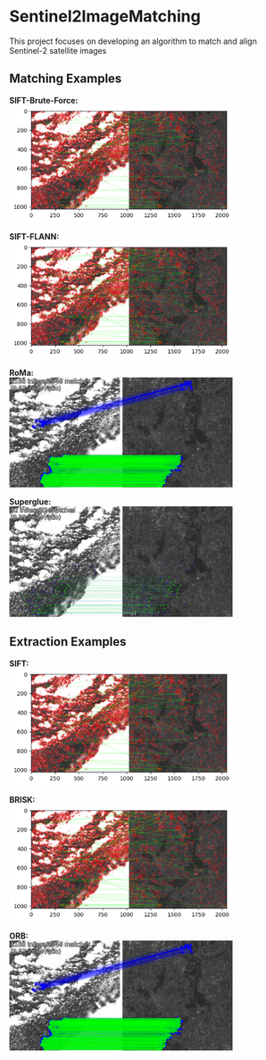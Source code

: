 # Sentinel2ImageMatching
This project focuses on developing an algorithm to match and align Sentinel-2 satellite images
## Matching Examples

**SIFT-Brute-Force:**  
<img src="matches/BF_match_1.png" alt="SIFT-Brute-Force" width="400">

**SIFT-FLANN:**  
<img src="matches/FLANN_match_1.png" alt="SIFT-FLANN" width="400">

**RoMa:**  
<img src="matches/RoMa_match_1.png" alt="RoMa" width="400">

**Superglue:**  
<img src="matches/SuperGlue_match_1.png" alt="Superglue" width="400">


## Extraction Examples
**SIFT:**  
<img src="matches/BF_match_1.png" alt="SIFT-Brute-Force" width="400">

**BRISK:**  
<img src="matches/FLANN_match_1.png" alt="SIFT-FLANN" width="400">

**ORB:**  
<img src="matches/RoMa_match_1.png" alt="RoMa" width="400">
